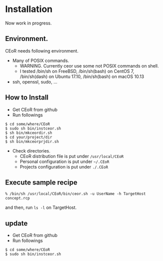 # Installation 

Now work in progress.

## Environment.
CEoR needs following environment.
* Many of POSIX commands.
  * WARNING. Currently ceor use some not POSIX commands on shell.
  * I tested /bin/sh on FreeBSD, /bin/sh(bash) on CentOS 7, /bin/sh(dash) on Ubuntu 17.10, /bin/sh(bash) on macOS 10.13
* ssh, openssl, sudo, ...

## How to Install

* Get CEoR from github
* Run followings
```
$ cd some/where/CEoR
$ sudo sh bin/instceor.sh
$ sh bin/mkceordir.sh
$ cd your/project/dir
$ sh bin/mkceorprjdir.sh
```

* Check directories.
  * CEoR distribution file is put under `/usr/local/CEoR`
  * Personal configuration is put under `~/.CEoR`
  * Projects configuration is put under `./.CEoR`

## Execute sample recipe

```
% /bin/sh /usr/local/CEoR/bin/ceor.sh -u UserName -h TargetHost concept.rcp
```
and then, run `ls -l` on TargetHost.

## update

* Get CEoR from github
* Run followings
```
$ cd some/where/CEoR
$ sudo sh bin/instceor.sh
```
